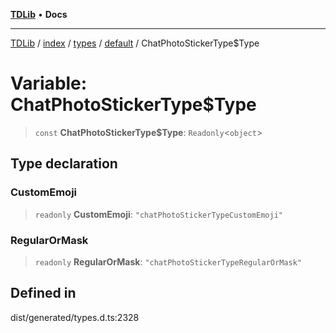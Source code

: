 [**TDLib**](../../../../../../README.md) • **Docs**

***

[TDLib](../../../../../../modules.md) / [index](../../../../../README.md) / [types](../../../README.md) / [default](../README.md) / ChatPhotoStickerType$Type

# Variable: ChatPhotoStickerType$Type

> `const` **ChatPhotoStickerType$Type**: `Readonly`\<`object`\>

## Type declaration

### CustomEmoji

> `readonly` **CustomEmoji**: `"chatPhotoStickerTypeCustomEmoji"`

### RegularOrMask

> `readonly` **RegularOrMask**: `"chatPhotoStickerTypeRegularOrMask"`

## Defined in

dist/generated/types.d.ts:2328
